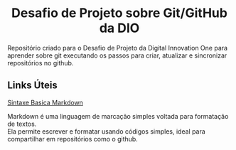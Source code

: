 <h1 align="center">
   Desafio de Projeto sobre Git/GitHub da DIO
</h1>


Repositório criado para o Desafio de Projeto da Digital Innovation One para aprender sobre git executando os passos para criar, atualizar e sincronizar repositórios no github.

## Links Úteis
[Sintaxe Basica Markdown](https://www.markdownguide.org/basic-syntax/)   

Markdown é uma linguagem de marcação simples voltada para formatação de textos.   
Ela permite escrever e formatar usando códigos simples, ideal para compartilhar em repositórios como o github.
